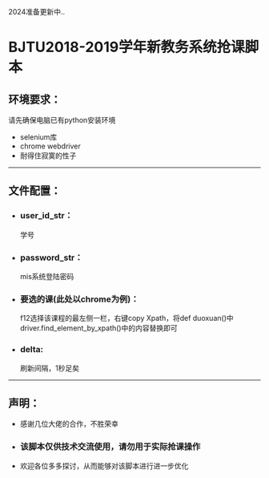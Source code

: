 2024准备更新中..


BJTU2018-2019学年新教务系统抢课脚本
======
## 环境要求：
  请先确保电脑已有python安装环境
  * selenium库
  * chrome webdriver
  * 耐得住寂寞的性子
  
------
## 文件配置：
  * ### user_id_str：<br>
     学号
  * ### password_str：<br>
     mis系统登陆密码
  * ### 要选的课(此处以chrome为例)：<br>
     f12选择该课程的最左侧一栏，右键copy Xpath，将def duoxuan()中<br>
     driver.find_element_by_xpath()中的内容替换即可
  * ### delta:
     刷新间隔，1秒足矣
     
------
## 声明：
  * 感谢几位大佬的合作，不胜荣幸
  * ### 该脚本仅供技术交流使用，请勿用于实际抢课操作
  * 欢迎各位多多探讨，从而能够对该脚本进行进一步优化
